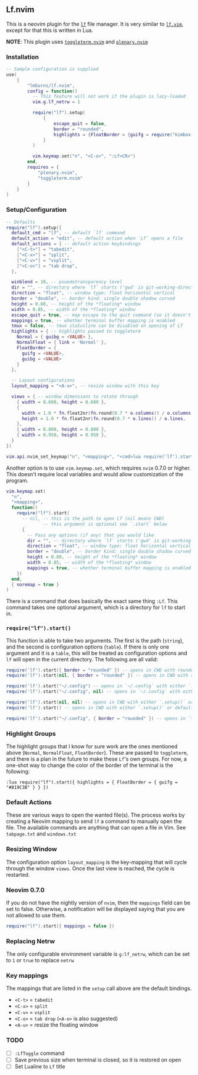 ## Lf.nvim

This is a neovim plugin for the [`lf`](https://github.com/gokcehan/lf) file manager.
It is very similar to [`lf.vim`](https://github.com/ptzz/lf.vim), except for that this is written in Lua.

**NOTE**: This plugin uses [`toggleterm.nvim`](https://github.com/akinsho/toggleterm.nvim) and [`plenary.nvim`](https://github.com/nvim-lua/plenary.nvim)

### Installation
```lua
-- Sample configuration is supplied
use(
    {
        "lmburns/lf.nvim",
        config = function()
          -- This feature will not work if the plugin is lazy-loaded
          vim.g.lf_netrw = 1

          require("lf").setup(
              {
                  escape_quit = false,
                  border = "rounded",
                  highlights = {FloatBorder = {guifg = require("kimbox.palette").colors.magenta}}
              }
          )

          vim.keymap.set("n", "<C-o>", ":Lf<CR>")
        end,
        requires = {
            "plenary.nvim",
            "toggleterm.nvim"
        }
    }
)
```

### Setup/Configuration

```lua
-- Defaults
require("lf").setup({
  default_cmd = "lf", -- default `lf` command
  default_action = "edit", -- default action when `Lf` opens a file
  default_actions = { -- default action keybindings
    ["<C-t>"] = "tabedit",
    ["<C-x>"] = "split",
    ["<C-v>"] = "vsplit",
    ["<C-o>"] = "tab drop",
  },

  winblend = 10, -- psuedotransparency level
  dir = "", -- directory where `lf` starts ('gwd' is git-working-directory, "" is CWD)
  direction = "float", -- window type: float horizontal vertical
  border = "double", -- border kind: single double shadow curved
  height = 0.80, -- height of the *floating* window
  width = 0.85, -- width of the *floating* window
  escape_quit = true, -- map escape to the quit command (so it doesn't go into a meta normal mode)
  mappings = true, -- whether terminal buffer mapping is enabled
  tmux = false, -- tmux statusline can be disabled on opening of Lf
  highlights = { -- highlights passed to toggleterm
    Normal = { guibg = <VALUE> },
    NormalFloat = { link = 'Normal' },
    FloatBorder = {
      guifg = <VALUE>,
      guibg = <VALUE>
    }
  },

  -- Layout configurations
  layout_mapping = "<A-u>", -- resize window with this key

  views = { -- window dimensions to rotate through
    { width = 0.600, height = 0.600 },
    {
      width = 1.0 * fn.float2nr(fn.round(0.7 * o.columns)) / o.columns,
      height = 1.0 * fn.float2nr(fn.round(0.7 * o.lines)) / o.lines,
    },
    { width = 0.800, height = 0.800 },
    { width = 0.950, height = 0.950 },
  }
})

vim.api.nvim_set_keymap("n", "<mapping>", "<cmd>lua require('lf').start()<CR>", { noremap = true })
```

Another option is to use `vim.keymap.set`, which requires `nvim` 0.7.0 or higher. This doesn't require local
variables and would allow customization of the program.

```lua
vim.keymap.set(
  "n",
  "<mapping>",
  function()
    require("lf").start(
      -- nil, -- this is the path to open Lf (nil means CWD)
              -- this argument is optional see `.start` below
      {
        -- Pass any options (if any) that you would like
        dir = "", -- directory where `lf` starts ('gwd' is git-working-directory)
        direction = "float", -- window type: float horizontal vertical
        border = "double", -- border kind: single double shadow curved
        height = 0.80, -- height of the *floating* window
        width = 0.85, -- width of the *floating* window
        mappings = true, -- whether terminal buffer mapping is enabled
    })
  end,
  { noremap = true }
)
```

There is a command that does basically the exact same thing `:Lf`. This command takes one optional argument,
which is a directory for `lf` to start in.

### `require("lf").start()`
This function is able to take two arguments. The first is the path (`string`), and the second is configuration
options (`table`). If there is only one argument and it is a `table`, this will be treated as configuration
options and `lf` will open in the current directory. The following are all valid:

```lua
require('lf').start({ border = "rounded" }) -- opens in CWD with rounded borders
require('lf').start(nil, { border = "rounded" }) -- opens in CWD with rounded borders

require('lf').start("~/.config") -- opens in `~/.config` with either `.setup()` or default options
require('lf').start("~/.config", nil) -- opens in `~/.config` with either `.setup()` or default options

require('lf').start(nil, nil) -- opens in CWD with either `.setup()` or default options
require('lf').start() -- opens in CWD with either `.setup()` or default options

require('lf').start("~/.config", { border = "rounded" }) -- opens in `~/.config` with rounded borders
```

### Highlight Groups
The highlight groups that I know for sure work are the ones mentioned above (`Normal`, `NormalFloat`, `FloatBorder`). These are passed to `toggleterm`, and there is a plan in the future to make these `Lf`'s own groups. For now, a one-shot way to change the color of the border of the terminal is the following:

```vim
:lua require("lf").start({ highlights = { FloatBorder = { guifg = "#819C3B" } } })
```

### Default Actions
These are various ways to open the wanted file(s). The process works by creating a Neovim mapping to send
`lf` a command to manually open the file. The available commands are anything that can open a file in Vim.
See `tabpage.txt` and `windows.txt`

### Resizing Window
The configuration option `layout_mapping` is the key-mapping that will cycle through the window `views`.
Once the last view is reached, the cycle is restarted.

### Neovim 0.7.0
If you do not have the nightly version of `nvim`, then the `mappings` field can be set to false.
Otherwise, a notification will be displayed saying that you are not allowed to use them.

```lua
require("lf").start({ mappings = false })
```

### Replacing Netrw
The only configurable environment variable is `g:lf_netrw`, which can be set to `1` or `true` to replace `netrw`

### Key mappings
The mappings that are listed in the `setup` call above are the default bindings.

* `<C-t>` = `tabedit`
* `<C-x>` = `split`
* `<C-v>` = `vsplit`
* `<C-o>` = `tab drop` (`<A-o>` is also suggested)
* `<A-u>` = resize the floating window

### TODO
- [ ] `:LfToggle` command
- [ ] Save previous size when terminal is closed, so it is restored on open
- [ ] Set Lualine to `Lf` title
